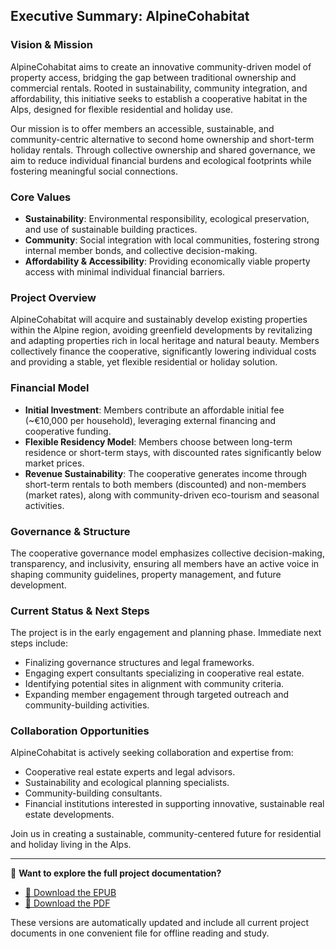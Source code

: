 ## Executive Summary: AlpineCohabitat

### Vision & Mission
AlpineCohabitat aims to create an innovative community-driven model of property access, bridging the gap between traditional ownership and commercial rentals. Rooted in sustainability, community integration, and affordability, this initiative seeks to establish a cooperative habitat in the Alps, designed for flexible residential and holiday use.

Our mission is to offer members an accessible, sustainable, and community-centric alternative to second home ownership and short-term holiday rentals. Through collective ownership and shared governance, we aim to reduce individual financial burdens and ecological footprints while fostering meaningful social connections.

### Core Values
- **Sustainability**: Environmental responsibility, ecological preservation, and use of sustainable building practices.
- **Community**: Social integration with local communities, fostering strong internal member bonds, and collective decision-making.
- **Affordability & Accessibility**: Providing economically viable property access with minimal individual financial barriers.

### Project Overview
AlpineCohabitat will acquire and sustainably develop existing properties within the Alpine region, avoiding greenfield developments by revitalizing and adapting properties rich in local heritage and natural beauty. Members collectively finance the cooperative, significantly lowering individual costs and providing a stable, yet flexible residential or holiday solution.

### Financial Model
- **Initial Investment**: Members contribute an affordable initial fee (~€10,000 per household), leveraging external financing and cooperative funding.
- **Flexible Residency Model**: Members choose between long-term residence or short-term stays, with discounted rates significantly below market prices.
- **Revenue Sustainability**: The cooperative generates income through short-term rentals to both members (discounted) and non-members (market rates), along with community-driven eco-tourism and seasonal activities.

### Governance & Structure
The cooperative governance model emphasizes collective decision-making, transparency, and inclusivity, ensuring all members have an active voice in shaping community guidelines, property management, and future development.

### Current Status & Next Steps
The project is in the early engagement and planning phase. Immediate next steps include:
- Finalizing governance structures and legal frameworks.
- Engaging expert consultants specializing in cooperative real estate.
- Identifying potential sites in alignment with community criteria.
- Expanding member engagement through targeted outreach and community-building activities.

### Collaboration Opportunities
AlpineCohabitat is actively seeking collaboration and expertise from:
- Cooperative real estate experts and legal advisors.
- Sustainability and ecological planning specialists.
- Community-building consultants.
- Financial institutions interested in supporting innovative, sustainable real estate developments.

Join us in creating a sustainable, community-centered future for residential and holiday living in the Alps.

---

📎 **Want to explore the full project documentation?**

- [📘 Download the EPUB](https://github.com/petrov2c/alpinecohabitat/releases/latest/download/alpinecohabitat.epub)
- [📄 Download the PDF](https://github.com/petrov2c/alpinecohabitat/releases/latest/download/alpinecohabitat.pdf)

These versions are automatically updated and include all current project documents in one convenient file for offline reading and study.
